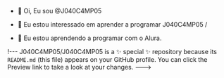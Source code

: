 - 👋 Oi, Eu sou @J040C4MP05
- 👀 Eu estou interessado em aprender a programar
J040C4MP05 /

- 🌱 Eu estou aprendendo a programar com o Alura.

!---
J040C4MP05/J040C4MP05 is a ✨ special ✨ repository because its `README.md` (this file) appears on your GitHub profile.
You can click the Preview link to take a look at your changes.
--->
